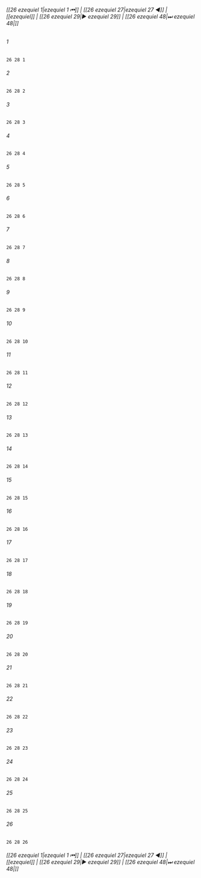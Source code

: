 
###### [[26 ezequiel 1|ezequiel 1 ⏮]] | [[26 ezequiel 27|ezequiel 27 ◀]] | [[ezequiel]] | [[26 ezequiel 29|▶ ezequiel 29]] | [[26 ezequiel 48|⏭ ezequiel 48|]]

###### 1
``` verse
26 28 1 
```
###### 2
``` verse
26 28 2 
```
###### 3
``` verse
26 28 3 
```
###### 4
``` verse
26 28 4 
```
###### 5
``` verse
26 28 5 
```
###### 6
``` verse
26 28 6 
```
###### 7
``` verse
26 28 7 
```
###### 8
``` verse
26 28 8 
```
###### 9
``` verse
26 28 9 
```
###### 10
``` verse
26 28 10 
```
###### 11
``` verse
26 28 11 
```
###### 12
``` verse
26 28 12 
```
###### 13
``` verse
26 28 13 
```
###### 14
``` verse
26 28 14 
```
###### 15
``` verse
26 28 15 
```
###### 16
``` verse
26 28 16 
```
###### 17
``` verse
26 28 17 
```
###### 18
``` verse
26 28 18 
```
###### 19
``` verse
26 28 19 
```
###### 20
``` verse
26 28 20 
```
###### 21
``` verse
26 28 21 
```
###### 22
``` verse
26 28 22 
```
###### 23
``` verse
26 28 23 
```
###### 24
``` verse
26 28 24 
```
###### 25
``` verse
26 28 25 
```
###### 26
``` verse
26 28 26 
```

###### [[26 ezequiel 1|ezequiel 1 ⏮]] | [[26 ezequiel 27|ezequiel 27 ◀]] | [[ezequiel]] | [[26 ezequiel 29|▶ ezequiel 29]] | [[26 ezequiel 48|⏭ ezequiel 48|]]

